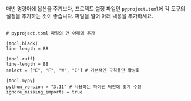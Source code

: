 

매번 명령어에 옵션을 주기보다, 프로젝트 설정 파일인 `pyproject.toml`에 각 도구의 설정을 추가하는 것이 좋습니다. 파일을 열어 아래 내용을 추가하세요.

```

# pyproject.toml 파일의 맨 아래에 추가

[tool.black]
line-length = 88

[tool.ruff]
line-length = 88
select = ["E", "F", "W", "I"] # 기본적인 규칙들만 활성화

[tool.mypy]
python_version = "3.11" # 사용하는 파이썬 버전에 맞게 수정
ignore_missing_imports = true


```